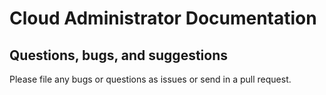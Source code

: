 Cloud Administrator Documentation
=================================

Questions, bugs, and suggestions
--------------------------------

Please file any bugs or questions as issues or send in a pull request.
